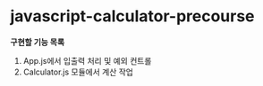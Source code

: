 # javascript-calculator-precourse
**구현할 기능 목록**
1. App.js에서 입출력 처리 및 예외 컨트롤
2. Calculator.js 모듈에서 계산 작업
